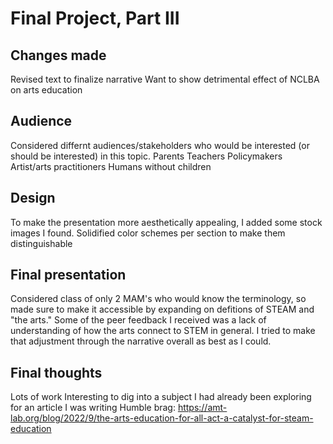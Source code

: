 # Final Project, Part III

## Changes made
Revised text to finalize narrative
Want to show detrimental effect of NCLBA on arts education

## Audience
Considered differnt audiences/stakeholders who would be interested (or should be interested) in this topic. 
Parents
Teachers
Policymakers
Artist/arts practitioners
Humans without children

## Design
To make the presentation more aesthetically appealing, I added some stock images I found.
Solidified color schemes per section to make them distinguishable

## Final presentation
Considered class of only 2 MAM's who would know the terminology, so made sure to make it accessible by expanding on defitions of STEAM and "the arts." Some of the peer feedback I received was a lack of understanding of how the arts connect to STEM in general. I tried to make that adjustment through the narrative overall as best as I could.

## Final thoughts
Lots of work
Interesting to dig into a subject I had already been exploring for an article I was writing
Humble brag: https://amt-lab.org/blog/2022/9/the-arts-education-for-all-act-a-catalyst-for-steam-education



